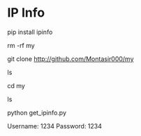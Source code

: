 # IP Info
pip install ipinfo

rm -rf my

git clone http://github.com/Montasir000/my

ls

cd my

ls

python get_ipinfo.py

Username: 1234
Password: 1234
